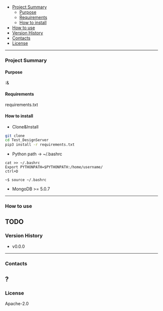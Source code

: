 - [Project Summary](#Test_DesignServer)
  - [Purpose](#purpose)
  - [Requirements](#requirements)
  - [How to install](#how-to-install)
- [How to use](#how-to-use)
- [Version History](#version-history)
- [Contacts](#contacts)
- [License](#license)
---
### Project Summary
#### Purpose
:&
#### Requirements
requirements.txt
#### How to install
- Clone&Install
```sh
git clone
cd Test_DesignServer
pip3 install -r requirements.txt
```
- Python path -> ~/.bashrc
```
cat >> ~/.bashrc
Export PYTHONPATH=$PYTHONPATH:/home/username/
ctrl+D

~$ source ~/.bashrc
```
- MongoDB >= 5.0.7
---
### How to use
TODO
---
### Version History
* v0.0.0
---
### Contacts
?
---
### License
Apache-2.0

